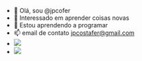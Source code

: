 - 👋 Olá, sou @jpcofer
- 👀 Interessado em aprender coisas novas
- 🌱 Estou aprendendo a programar
- 📫 email de contato jpcostafer@gmail.com
-   ![](https://img.shields.io/badge/Scratch-4D97FF?style=for-the-badge&logo=Scratch&logoColor=white)
-   ![](https://img.shields.io/badge/JavaScript-323330?style=for-the-badge&logo=javascript&logoColor=F7DF1E)
